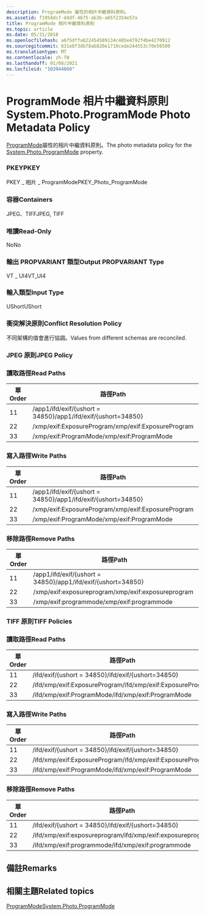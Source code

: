 ```yaml
---
description: ProgramMode 屬性的相片中繼資料原則。
ms.assetid: f1954dc7-d4df-4675-ab3b-a65f2354e57a
title: ProgramMode 相片中繼資料原則
ms.topic: article
ms.date: 05/31/2018
ms.openlocfilehash: a6f5dffa822454509134c485e4792f4be4270912
ms.sourcegitcommit: 831e8f3db78ab820e1710cede244553c70e50500
ms.translationtype: MT
ms.contentlocale: zh-TW
ms.lasthandoff: 01/08/2021
ms.locfileid: "103944860"
---
```

# <a name="systemphotoprogrammode-photo-metadata-policy"></a><span data-ttu-id="714ad-103">ProgramMode 相片中繼資料原則</span><span class="sxs-lookup"><span data-stu-id="714ad-103">System.Photo.ProgramMode Photo Metadata Policy</span></span>

<span data-ttu-id="714ad-104">[ProgramMode](../properties/props-system-photo-programmode.md)屬性的相片中繼資料原則。</span><span class="sxs-lookup"><span data-stu-id="714ad-104">The photo metadata policy for the [System.Photo.ProgramMode](../properties/props-system-photo-programmode.md) property.</span></span>

### <a name="pkey"></a><span data-ttu-id="714ad-105">PKEY</span><span class="sxs-lookup"><span data-stu-id="714ad-105">PKEY</span></span>

<span data-ttu-id="714ad-106">PKEY \_ 相片 \_ ProgramMode</span><span class="sxs-lookup"><span data-stu-id="714ad-106">PKEY\_Photo\_ProgramMode</span></span>

### <a name="containers"></a><span data-ttu-id="714ad-107">容器</span><span class="sxs-lookup"><span data-stu-id="714ad-107">Containers</span></span>

<span data-ttu-id="714ad-108">JPEG、TIFF</span><span class="sxs-lookup"><span data-stu-id="714ad-108">JPEG, TIFF</span></span>

### <a name="read-only"></a><span data-ttu-id="714ad-109">唯讀</span><span class="sxs-lookup"><span data-stu-id="714ad-109">Read-Only</span></span>

<span data-ttu-id="714ad-110">No</span><span class="sxs-lookup"><span data-stu-id="714ad-110">No</span></span>

### <a name="output-propvariant-type"></a><span data-ttu-id="714ad-111">輸出 PROPVARIANT 類型</span><span class="sxs-lookup"><span data-stu-id="714ad-111">Output PROPVARIANT Type</span></span>

<span data-ttu-id="714ad-112">VT \_ UI4</span><span class="sxs-lookup"><span data-stu-id="714ad-112">VT\_UI4</span></span>

### <a name="input-type"></a><span data-ttu-id="714ad-113">輸入類型</span><span class="sxs-lookup"><span data-stu-id="714ad-113">Input Type</span></span>

<span data-ttu-id="714ad-114">UShort</span><span class="sxs-lookup"><span data-stu-id="714ad-114">UShort</span></span>

### <a name="conflict-resolution-policy"></a><span data-ttu-id="714ad-115">衝突解決原則</span><span class="sxs-lookup"><span data-stu-id="714ad-115">Conflict Resolution Policy</span></span>

<span data-ttu-id="714ad-116">不同架構的值會進行協調。</span><span class="sxs-lookup"><span data-stu-id="714ad-116">Values from different schemas are reconciled.</span></span>

### <a name="jpeg-policy"></a><span data-ttu-id="714ad-117">JPEG 原則</span><span class="sxs-lookup"><span data-stu-id="714ad-117">JPEG Policy</span></span>

### <a name="read-paths"></a><span data-ttu-id="714ad-118">讀取路徑</span><span class="sxs-lookup"><span data-stu-id="714ad-118">Read Paths</span></span>



| <span data-ttu-id="714ad-119">單</span><span class="sxs-lookup"><span data-stu-id="714ad-119">Order</span></span> | <span data-ttu-id="714ad-120">路徑</span><span class="sxs-lookup"><span data-stu-id="714ad-120">Path</span></span>                          | <span data-ttu-id="714ad-121">磁片格式</span><span class="sxs-lookup"><span data-stu-id="714ad-121">Disk Format</span></span> |
|-------|-------------------------------|-------------|
| <span data-ttu-id="714ad-122">1</span><span class="sxs-lookup"><span data-stu-id="714ad-122">1</span></span>     | <span data-ttu-id="714ad-123">/app1/ifd/exif/{ushort = 34850}</span><span class="sxs-lookup"><span data-stu-id="714ad-123">/app1/ifd/exif/{ushort=34850}</span></span> | <span data-ttu-id="714ad-124">ushort</span><span class="sxs-lookup"><span data-stu-id="714ad-124">ushort</span></span>      |
| <span data-ttu-id="714ad-125">2</span><span class="sxs-lookup"><span data-stu-id="714ad-125">2</span></span>     | <span data-ttu-id="714ad-126">/xmp/exif:ExposureProgram</span><span class="sxs-lookup"><span data-stu-id="714ad-126">/xmp/exif:ExposureProgram</span></span>     | <span data-ttu-id="714ad-127">Unicode</span><span class="sxs-lookup"><span data-stu-id="714ad-127">unicode</span></span>     |
| <span data-ttu-id="714ad-128">3</span><span class="sxs-lookup"><span data-stu-id="714ad-128">3</span></span>     | <span data-ttu-id="714ad-129">/xmp/exif:ProgramMode</span><span class="sxs-lookup"><span data-stu-id="714ad-129">/xmp/exif:ProgramMode</span></span>         | <span data-ttu-id="714ad-130">Unicode</span><span class="sxs-lookup"><span data-stu-id="714ad-130">unicode</span></span>     |



 

### <a name="write-paths"></a><span data-ttu-id="714ad-131">寫入路徑</span><span class="sxs-lookup"><span data-stu-id="714ad-131">Write Paths</span></span>



| <span data-ttu-id="714ad-132">單</span><span class="sxs-lookup"><span data-stu-id="714ad-132">Order</span></span> | <span data-ttu-id="714ad-133">路徑</span><span class="sxs-lookup"><span data-stu-id="714ad-133">Path</span></span>                          | <span data-ttu-id="714ad-134">磁片格式</span><span class="sxs-lookup"><span data-stu-id="714ad-134">Disk Format</span></span> |
|-------|-------------------------------|-------------|
| <span data-ttu-id="714ad-135">1</span><span class="sxs-lookup"><span data-stu-id="714ad-135">1</span></span>     | <span data-ttu-id="714ad-136">/app1/ifd/exif/{ushort = 34850}</span><span class="sxs-lookup"><span data-stu-id="714ad-136">/app1/ifd/exif/{ushort=34850}</span></span> | <span data-ttu-id="714ad-137">ushort</span><span class="sxs-lookup"><span data-stu-id="714ad-137">ushort</span></span>      |
| <span data-ttu-id="714ad-138">2</span><span class="sxs-lookup"><span data-stu-id="714ad-138">2</span></span>     | <span data-ttu-id="714ad-139">/xmp/exif:ExposureProgram</span><span class="sxs-lookup"><span data-stu-id="714ad-139">/xmp/exif:ExposureProgram</span></span>     | <span data-ttu-id="714ad-140">Unicode</span><span class="sxs-lookup"><span data-stu-id="714ad-140">unicode</span></span>     |
| <span data-ttu-id="714ad-141">3</span><span class="sxs-lookup"><span data-stu-id="714ad-141">3</span></span>     | <span data-ttu-id="714ad-142">/xmp/exif:ProgramMode</span><span class="sxs-lookup"><span data-stu-id="714ad-142">/xmp/exif:ProgramMode</span></span>         | <span data-ttu-id="714ad-143">Unicode</span><span class="sxs-lookup"><span data-stu-id="714ad-143">unicode</span></span>     |



 

### <a name="remove-paths"></a><span data-ttu-id="714ad-144">移除路徑</span><span class="sxs-lookup"><span data-stu-id="714ad-144">Remove Paths</span></span>



| <span data-ttu-id="714ad-145">單</span><span class="sxs-lookup"><span data-stu-id="714ad-145">Order</span></span> | <span data-ttu-id="714ad-146">路徑</span><span class="sxs-lookup"><span data-stu-id="714ad-146">Path</span></span>                          |
|-------|-------------------------------|
| <span data-ttu-id="714ad-147">1</span><span class="sxs-lookup"><span data-stu-id="714ad-147">1</span></span>     | <span data-ttu-id="714ad-148">/app1/ifd/exif/{ushort = 34850}</span><span class="sxs-lookup"><span data-stu-id="714ad-148">/app1/ifd/exif/{ushort=34850}</span></span> |
| <span data-ttu-id="714ad-149">2</span><span class="sxs-lookup"><span data-stu-id="714ad-149">2</span></span>     | <span data-ttu-id="714ad-150">/xmp/exif:exposureprogram</span><span class="sxs-lookup"><span data-stu-id="714ad-150">/xmp/exif:exposureprogram</span></span>     |
| <span data-ttu-id="714ad-151">3</span><span class="sxs-lookup"><span data-stu-id="714ad-151">3</span></span>     | <span data-ttu-id="714ad-152">/xmp/exif:programmode</span><span class="sxs-lookup"><span data-stu-id="714ad-152">/xmp/exif:programmode</span></span>         |



 

### <a name="tiff-policies"></a><span data-ttu-id="714ad-153">TIFF 原則</span><span class="sxs-lookup"><span data-stu-id="714ad-153">TIFF Policies</span></span>

### <a name="read-paths"></a><span data-ttu-id="714ad-154">讀取路徑</span><span class="sxs-lookup"><span data-stu-id="714ad-154">Read Paths</span></span>



| <span data-ttu-id="714ad-155">單</span><span class="sxs-lookup"><span data-stu-id="714ad-155">Order</span></span> | <span data-ttu-id="714ad-156">路徑</span><span class="sxs-lookup"><span data-stu-id="714ad-156">Path</span></span>                          | <span data-ttu-id="714ad-157">磁片格式</span><span class="sxs-lookup"><span data-stu-id="714ad-157">Disk Format</span></span> |
|-------|-------------------------------|-------------|
| <span data-ttu-id="714ad-158">1</span><span class="sxs-lookup"><span data-stu-id="714ad-158">1</span></span>     | <span data-ttu-id="714ad-159">/ifd/exif/{ushort = 34850}</span><span class="sxs-lookup"><span data-stu-id="714ad-159">/ifd/exif/{ushort=34850}</span></span>      | <span data-ttu-id="714ad-160">ushort</span><span class="sxs-lookup"><span data-stu-id="714ad-160">ushort</span></span>      |
| <span data-ttu-id="714ad-161">2</span><span class="sxs-lookup"><span data-stu-id="714ad-161">2</span></span>     | <span data-ttu-id="714ad-162">/ifd/xmp/exif:ExposureProgram</span><span class="sxs-lookup"><span data-stu-id="714ad-162">/ifd/xmp/exif:ExposureProgram</span></span> | <span data-ttu-id="714ad-163">Unicode</span><span class="sxs-lookup"><span data-stu-id="714ad-163">unicode</span></span>     |
| <span data-ttu-id="714ad-164">3</span><span class="sxs-lookup"><span data-stu-id="714ad-164">3</span></span>     | <span data-ttu-id="714ad-165">/ifd/xmp/exif:ProgramMode</span><span class="sxs-lookup"><span data-stu-id="714ad-165">/ifd/xmp/exif:ProgramMode</span></span>     | <span data-ttu-id="714ad-166">Unicode</span><span class="sxs-lookup"><span data-stu-id="714ad-166">unicode</span></span>     |



 

### <a name="write-paths"></a><span data-ttu-id="714ad-167">寫入路徑</span><span class="sxs-lookup"><span data-stu-id="714ad-167">Write Paths</span></span>



| <span data-ttu-id="714ad-168">單</span><span class="sxs-lookup"><span data-stu-id="714ad-168">Order</span></span> | <span data-ttu-id="714ad-169">路徑</span><span class="sxs-lookup"><span data-stu-id="714ad-169">Path</span></span>                          | <span data-ttu-id="714ad-170">磁片格式</span><span class="sxs-lookup"><span data-stu-id="714ad-170">Disk Format</span></span> |
|-------|-------------------------------|-------------|
| <span data-ttu-id="714ad-171">1</span><span class="sxs-lookup"><span data-stu-id="714ad-171">1</span></span>     | <span data-ttu-id="714ad-172">/ifd/exif/{ushort = 34850}</span><span class="sxs-lookup"><span data-stu-id="714ad-172">/ifd/exif/{ushort=34850}</span></span>      | <span data-ttu-id="714ad-173">ushort</span><span class="sxs-lookup"><span data-stu-id="714ad-173">ushort</span></span>      |
| <span data-ttu-id="714ad-174">2</span><span class="sxs-lookup"><span data-stu-id="714ad-174">2</span></span>     | <span data-ttu-id="714ad-175">/ifd/xmp/exif:ExposureProgram</span><span class="sxs-lookup"><span data-stu-id="714ad-175">/ifd/xmp/exif:ExposureProgram</span></span> | <span data-ttu-id="714ad-176">Unicode</span><span class="sxs-lookup"><span data-stu-id="714ad-176">unicode</span></span>     |
| <span data-ttu-id="714ad-177">3</span><span class="sxs-lookup"><span data-stu-id="714ad-177">3</span></span>     | <span data-ttu-id="714ad-178">/ifd/xmp/exif:ProgramMode</span><span class="sxs-lookup"><span data-stu-id="714ad-178">/ifd/xmp/exif:ProgramMode</span></span>     | <span data-ttu-id="714ad-179">Unicode</span><span class="sxs-lookup"><span data-stu-id="714ad-179">unicode</span></span>     |



 

### <a name="remove-paths"></a><span data-ttu-id="714ad-180">移除路徑</span><span class="sxs-lookup"><span data-stu-id="714ad-180">Remove Paths</span></span>



| <span data-ttu-id="714ad-181">單</span><span class="sxs-lookup"><span data-stu-id="714ad-181">Order</span></span> | <span data-ttu-id="714ad-182">路徑</span><span class="sxs-lookup"><span data-stu-id="714ad-182">Path</span></span>                          |
|-------|-------------------------------|
| <span data-ttu-id="714ad-183">1</span><span class="sxs-lookup"><span data-stu-id="714ad-183">1</span></span>     | <span data-ttu-id="714ad-184">/ifd/exif/{ushort = 34850}</span><span class="sxs-lookup"><span data-stu-id="714ad-184">/ifd/exif/{ushort=34850}</span></span>      |
| <span data-ttu-id="714ad-185">2</span><span class="sxs-lookup"><span data-stu-id="714ad-185">2</span></span>     | <span data-ttu-id="714ad-186">/ifd/xmp/exif:exposureprogram</span><span class="sxs-lookup"><span data-stu-id="714ad-186">/ifd/xmp/exif:exposureprogram</span></span> |
| <span data-ttu-id="714ad-187">3</span><span class="sxs-lookup"><span data-stu-id="714ad-187">3</span></span>     | <span data-ttu-id="714ad-188">/ifd/xmp/exif:programmode</span><span class="sxs-lookup"><span data-stu-id="714ad-188">/ifd/xmp/exif:programmode</span></span>     |



 

## <a name="remarks"></a><span data-ttu-id="714ad-189">備註</span><span class="sxs-lookup"><span data-stu-id="714ad-189">Remarks</span></span>

## <a name="related-topics"></a><span data-ttu-id="714ad-190">相關主題</span><span class="sxs-lookup"><span data-stu-id="714ad-190">Related topics</span></span>

<dl> <dt>

[<span data-ttu-id="714ad-191">ProgramMode</span><span class="sxs-lookup"><span data-stu-id="714ad-191">System.Photo.ProgramMode</span></span>](../properties/props-system-photo-programmode.md)
</dt> </dl>

 

 

